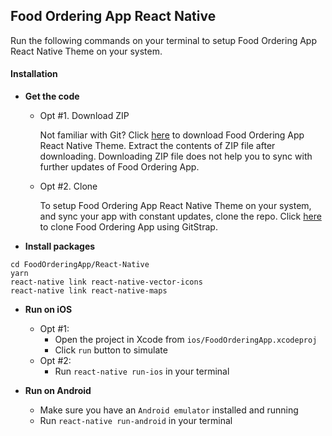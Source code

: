 
## Food Ordering App React Native

Run the following commands on your terminal to setup Food Ordering App React Native Theme on your system.


#### Installation

*	**Get the code**
	*	Opt #1. Download ZIP

		Not familiar with Git?
		Click [here](http://gitstrap.com/strapmobile/FoodOrderingApp/repository/archive.zip?ref=master) to download Food Ordering App React Native Theme.
		Extract the contents of ZIP file after downloading.
		Downloading ZIP file does not help you to sync with further updates of Food Ordering App.

	*	Opt #2. Clone

		To setup Food Ordering App React Native Theme on your system, and sync your app with constant updates, clone the repo.
		Click [here](http://gitstrap.com/strapmobile/FoodOrderingApp) to clone Food Ordering App using GitStrap.

*	**Install packages**
```
cd FoodOrderingApp/React-Native
yarn
react-native link react-native-vector-icons
react-native link react-native-maps
```

*	**Run on iOS**
	*	Opt #1:
		*	Open the project in Xcode from `ios/FoodOrderingApp.xcodeproj`
		*	Click `run` button to simulate
	*	Opt #2:
		*	Run `react-native run-ios` in your terminal


*	**Run on Android**
	*	Make sure you have an `Android emulator` installed and running
	*	Run `react-native run-android` in your terminal
	